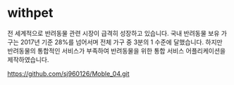 # withpet
전 세계적으로 반려동물 관련 시장이 급격히 성장하고 있습니다. 국내 반려동물 보유 가구는 2017년 기준 28%를 넘어서며 전체 가구 중 3분의 1 수준에 달했습니다. 하지만 반려동물의 통합적인 서비스가 부족하여 반려동물을 위한 통합 서비스 어플리케이션을제작하였습니다.


https://github.com/sj960126/Moble_04.git
